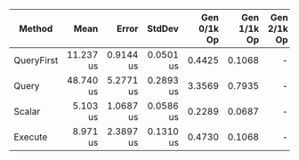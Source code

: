 |     Method |      Mean |     Error |    StdDev | Gen 0/1k Op | Gen 1/1k Op | Gen 2/1k Op | Allocated Memory/Op |
|----------- |----------:|----------:|----------:|------------:|------------:|------------:|--------------------:|
| QueryFirst | 11.237 us | 0.9144 us | 0.0501 us |      0.4425 |      0.1068 |           - |              1920 B |
|      Query | 48.740 us | 5.2771 us | 0.2893 us |      3.3569 |      0.7935 |           - |             14184 B |
|     Scalar |  5.103 us | 1.0687 us | 0.0586 us |      0.2289 |      0.0687 |           - |               992 B |
|    Execute |  8.971 us | 2.3897 us | 0.1310 us |      0.4730 |      0.1068 |           - |              2016 B |
